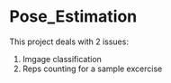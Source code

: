 # Pose_Estimation

This project deals with 2 issues: 
1. Imgage classification
2. Reps counting for a sample excercise

